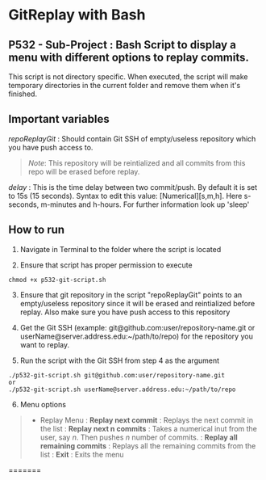 GitReplay with Bash
===================
P532 - Sub-Project : Bash Script to display a menu with different options to replay commits.
----------

This script is not directory specific. When executed, the script will make temporary directories in the current folder and remove them when it's finished.

Important variables 
-------------

*repoReplayGit* : Should contain Git SSH of empty/useless repository which you have push access to.
>*Note*: This repository will be reintialized and all commits from this repo will be erased before replay.

*delay* : This is the time delay between two commit/push. By default it is set to 15s (15 seconds).
Syntax to edit this value: [Numerical][s,m,h]. Here s-seconds, m-minutes and h-hours.
For further information look up 'sleep'

How to run
-------------

1. Navigate in Terminal to the folder where the script is located

2. Ensure that script has proper permission to execute
```
chmod +x p532-git-script.sh
```

3. Ensure that git repository in the script "repoReplayGit" points to an empty/useless repository since it will be erased and reintialized before replay. Also make sure you have push access to this repository

4. Get the Git SSH (example: git@github\.com:user/repository-name.git or userName@server\.address\.edu:~/path/to/repo) for the repository you want to replay.

5. Run the script with the Git SSH from step 4 as the argument
```
./p532-git-script.sh git@github.com:user/repository-name.git
or 
./p532-git-script.sh userName@server.address.edu:~/path/to/repo
```

6. Menu options
>- Replay Menu
	:	 **Replay next commit** : Replays the next commit in the list
	:	 **Replay next n commits** : Takes a numerical inut from the user, say *n*. Then pushes *n* number of commits.
	:	 **Replay all remaining commits** : Replays all the remaining commits from the list
	:	 **Exit** : Exits the menu

=======
